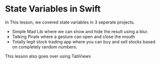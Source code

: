 # State Variables in Swift 

In This lesson, we covered state variables in 3 seperate projects. 

* Simple Mad Lib where we can show and hide the result using a blur.
* Talking Pirate where a gesture can open and close the mouth
* Totally legit stock trading app where you can buy and sell stocks based on completely random numbers.

This lesson also goes over using TabViews 
